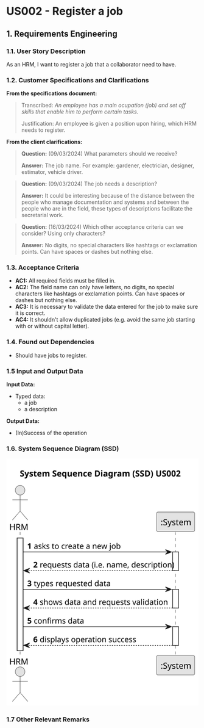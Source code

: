 # US002 - Register a job 


## 1. Requirements Engineering

### 1.1. User Story Description

As an HRM, I want to register a job that a collaborator need to have.

### 1.2. Customer Specifications and Clarifications 

**From the specifications document:**

>Transcribed:	_An employee has a main ocupation (job) and set off skills that enable him to perform certain tasks._
>
> Justification: An employee is given a position upon hiring, which HRM needs to register.


**From the client clarifications:**

> **Question:** (09/03/2024) What parameters should we receive?
>
> **Answer:** The job name. For example: gardener, electrician, designer, estimator, vehicle driver.

> **Question:** (09/03/2024) The job needs a description?
>
> **Answer:** It could be interesting because of the distance between the people who manage documentation and systems and between the people who are in the field, these types of descriptions facilitate the secretarial work.

> **Question:** (16/03/2024) Which other acceptance criteria can we consider? Using only characters?
>
> **Answer:** No digits, no special characters like hashtags or exclamation points. Can have spaces or dashes but nothing else.

### 1.3. Acceptance Criteria

* **AC1:** All required fields must be filled in.
* **AC2:** The field name can only have letters, no digits, no special characters like hashtags or exclamation points. Can have spaces or dashes but nothing else.
* **AC3:** It is necessary to validate the data entered for the job to make sure it is correct.
* **AC4:** It shouldn't allow duplicated jobs (e.g. avoid the same job starting with or without capital letter).

### 1.4. Found out Dependencies

* Should have jobs to register.

### 1.5 Input and Output Data

**Input Data:**

* Typed data:
    * a job
    * a description 
    
	
**Output Data:**

* (In)Success of the operation

### 1.6. System Sequence Diagram (SSD)



![System Sequence Diagram - Alternative One](svg/us002-system-sequence-diagram-alternative-one.svg)



### 1.7 Other Relevant Remarks

